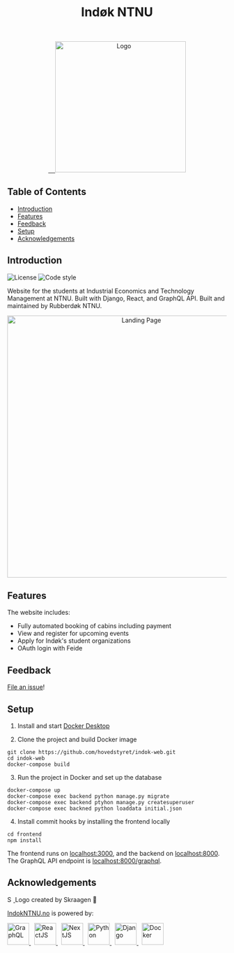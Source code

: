 <h1 align="center">Indøk NTNU</h1><br>
<p align="center">
  <a href="https://www.indokntnu.no/">
    &nbsp;&nbsp;&nbsp;&nbsp;<img alt="Logo" title="Rubberdøk" src="../assets/logo_black.svg" width="300">
  </a>
</p>

## Table of Contents
* [Introduction](#introduction)
* [Features](#features)
* [Feedback](#feedback)
* [Setup](#setup)
* [Acknowledgements](#acknowledgements)

## Introduction
![License](https://img.shields.io/badge/license-MIT-green?style=flat)
![Code style](https://img.shields.io/badge/code%20style-black-black?style=flat)

Website for the students at Industrial Economics and Technology Management at NTNU. Built with Django, React, and GraphQL API. Built and maintained by Rubberdøk NTNU.

<p align="center">
  <a href="https://www.indokntnu.no/">
    <img alt="Landing Page" title="Indøk NTNU" src="../assets/Index.png" width="600">
  </a>
</p>

## Features
The website includes:

* Fully automated booking of cabins including payment
* View and register for upcoming events
* Apply for Indøk's student organizations
* OAuth login with Feide

## Feedback
[File an issue](https://github.com/hovedstyret/indok-web/issues/new)!

## Setup
1. Install and start [Docker Desktop](https://www.docker.com/products/docker-desktop)

2. Clone the project and build Docker image
```
git clone https://github.com/hovedstyret/indok-web.git
cd indok-web
docker-compose build
```
3. Run the project in Docker and set up the database
```
docker-compose up
docker-compose exec backend python manage.py migrate
docker-compose exec backend ptyhon manage.py createsuperuser
docker-compose exec backned python loaddata initial.json
```
4. Install commit hooks by installing the frontend locally
```
cd frontend
npm install
```

The frontend runs on [localhost:3000](localhost:3000), and the backend on [localhost:8000](localhost:8000). The GraphQL API endpoint is [localhost:8000/graphql](localhost:8000/graphql).


## Acknowledgements
<p float="left">
  <a href="https://github.com/Skraagen">
    <img alt="Skraagen" src="https://avatars1.githubusercontent.com/u/18050179?s=400&v=4" width="14">
  </a>
  Logo created by Skraagen 🦆
</p>

[IndokNTNU.no](https://www.indokntnu.no) is powered by:

<p float="left">
  <a href="https://graphql.org/">
     <img alt="GraphQL" src="https://upload.wikimedia.org/wikipedia/commons/1/17/GraphQL_Logo.svg" height="50">
  </a>
  &nbsp;
  <a href="https://reactjs.org">
    <img alt="ReactJS" src="https://upload.wikimedia.org/wikipedia/commons/a/a7/React-icon.svg" height="50">
  </a>
  &nbsp;
  <a href="https://nextjs.org">
    <img alt="NextJS" src="https://upload.wikimedia.org/wikipedia/commons/8/8e/Nextjs-logo.svg" height="50">
  </a>
  &nbsp;
  <a href="https://www.python.org">
    <img alt="Python" src="https://upload.wikimedia.org/wikipedia/commons/c/c3/Python-logo-notext.svg" height="50">
  </a>
  &nbsp;
  <a href="https://www.djangoproject.com">
    <img alt="Django" src="https://upload.wikimedia.org/wikipedia/commons/7/75/Django_logo.svg" height="50">
  </a>
  &nbsp;
  <a href="https://www.docker.com">
    <img alt="Docker" src="https://www.docker.com/sites/default/files/d8/styles/role_icon/public/2019-07/vertical-logo-monochromatic.png?itok=erja9lKc" height="50">
  </a>
  
</p>
